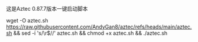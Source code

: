 
这是Aztec 0.87.7版本一键启动脚本


wget -O aztec.sh https://raw.githubusercontent.com/AndyGan8/aztec/refs/heads/main/aztec.sh && sed -i 's/\r$//' aztec.sh && chmod +x aztec.sh && ./aztec.sh
